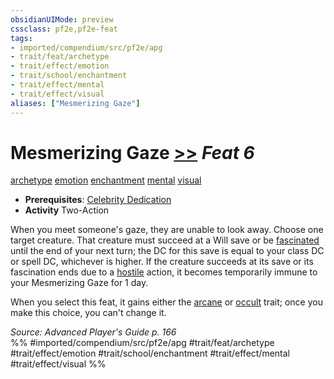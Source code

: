 ```yaml
---
obsidianUIMode: preview
cssclass: pf2e,pf2e-feat
tags:
- imported/compendium/src/pf2e/apg
- trait/feat/archetype
- trait/effect/emotion
- trait/school/enchantment
- trait/effect/mental
- trait/effect/visual
aliases: ["Mesmerizing Gaze"]
---
```

# Mesmerizing Gaze  [>>](chapter-9-playing-the-game.md#Actions "Two-Action") *Feat 6*  
[archetype](archetype.md)  [emotion](emotion.md)  [enchantment](enchantment.md)  [mental](mental.md)  [visual](visual.md)  

- **Prerequisites**: [Celebrity Dedication](celebrity-dedication-apg.md)
- **Activity** Two-Action

When you meet someone's gaze, they are unable to look away. Choose one target creature. That creature must succeed at a Will save or be [fascinated](conditions.md#Fascinated) until the end of your next turn; the DC for this save is equal to your class DC or spell DC, whichever is higher. If the creature succeeds at its save or its fascination ends due to a [hostile](conditions.md#Hostile) action, it becomes temporarily immune to your Mesmerizing Gaze for 1 day.

When you select this feat, it gains either the [arcane](arcane.md) or [occult](occult.md) trait; once you make this choice, you can't change it.

*Source: Advanced Player's Guide p. 166*  
%% #imported/compendium/src/pf2e/apg #trait/feat/archetype #trait/effect/emotion #trait/school/enchantment #trait/effect/mental #trait/effect/visual %%